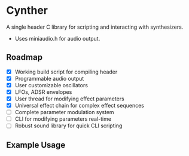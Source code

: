 # Cynther

A single header C library for scripting and interacting with synthesizers.

- Uses miniaudio.h for audio output.

## Roadmap

- [x] Working build script for compiling header
- [x] Programmable audio output
- [x] User customizable oscillators
- [x] LFOs, ADSR envelopes
- [x] User thread for modifying effect parameters
- [x] Universal effect chain for complex effect sequences
- [ ] Complete parameter modulation system
- [ ] CLI for modifying parameters real-time
- [ ] Robust sound library for quick CLI scripting

## Example Usage
